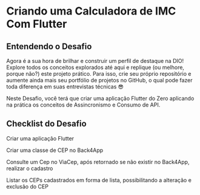 # Criando uma Calculadora de IMC Com Flutter

## Entendendo o Desafio

Agora é a sua hora de brilhar e construir um perfil de destaque na DIO! Explore todos os conceitos explorados até aqui e replique (ou melhore, porque não?) este projeto prático. Para isso, crie seu próprio repositório e aumente ainda mais seu portfólio de projetos no GitHub, o qual pode fazer toda diferença em suas entrevistas técnicas 😎


Neste Desafio, você terá que criar uma aplicação Flutter do Zero aplicando na prática os conceitos de Assincronismo e Consumo de API.

## Checklist do Desafio

Criar uma aplicação Flutter

Criar uma classe de CEP no Back4App

Consulte um Cep no ViaCep, após retornado se não existir no Back4App, realizar o cadastro

Listar os CEPs cadastrados em forma de lista, possibilitando a alteração e exclusão do CEP

